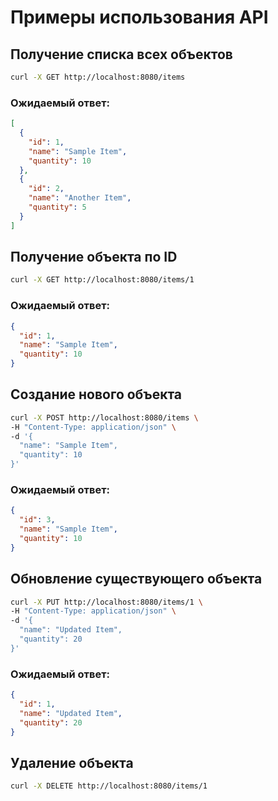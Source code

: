 # Примеры использования API
## Получение списка всех объектов
```sh
curl -X GET http://localhost:8080/items
```
### Ожидаемый ответ:
```json
[
  {
    "id": 1,
    "name": "Sample Item",
    "quantity": 10
  },
  {
    "id": 2,
    "name": "Another Item",
    "quantity": 5
  }
]
```
## Получение объекта по ID
```sh
curl -X GET http://localhost:8080/items/1
```
### Ожидаемый ответ:
```json
{
  "id": 1,
  "name": "Sample Item",
  "quantity": 10
}
```
## Создание нового объекта
```sh
curl -X POST http://localhost:8080/items \
-H "Content-Type: application/json" \
-d '{
  "name": "Sample Item",
  "quantity": 10
}'
```
### Ожидаемый ответ:

```json
{
  "id": 3,
  "name": "Sample Item",
  "quantity": 10
}
```
## Обновление существующего объекта
```sh
curl -X PUT http://localhost:8080/items/1 \
-H "Content-Type: application/json" \
-d '{
  "name": "Updated Item",
  "quantity": 20
}'
```
### Ожидаемый ответ:
```json
{
  "id": 1,
  "name": "Updated Item",
  "quantity": 20
}
```
## Удаление объекта
```zsh
curl -X DELETE http://localhost:8080/items/1
```
